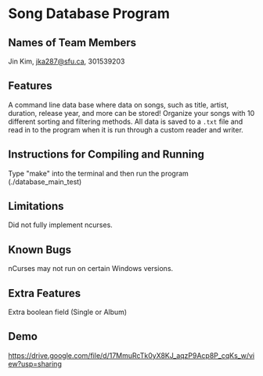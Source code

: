 Song Database Program
======================

Names of Team Members
---------------------
Jin Kim, jka287@sfu.ca, 301539203


Features
---------
A command line data base where data on songs, such as title, artist, duration, release year, and more can be stored!
Organize your songs with 10 different sorting and filtering methods.
All data is saved to a `.txt` file and read in to the program when it is run through a custom reader and writer.



Instructions for Compiling and Running
--------------------------------------

Type "make" into the terminal and then run the program (./database_main_test)


Limitations
-----------

Did not fully implement ncurses.


Known Bugs
----------

nCurses may not run on certain Windows versions.


Extra Features
--------------

Extra boolean field (Single or Album)

Demo
----
https://drive.google.com/file/d/17MmuRcTk0yX8KJ_aqzP9Acp8P_cqKs_w/view?usp=sharing
